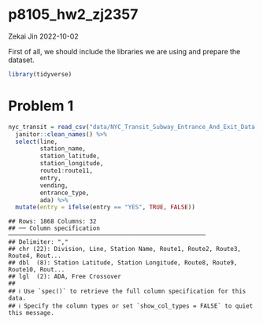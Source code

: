 p8105_hw2_zj2357
================
Zekai Jin
2022-10-02

First of all, we should include the libraries we are using and prepare
the dataset.

``` r
library(tidyverse)
```

# Problem 1

``` r
nyc_transit = read_csv("data/NYC_Transit_Subway_Entrance_And_Exit_Data.csv") %>%
  janitor::clean_names() %>%
  select(line,
         station_name,
         station_latitude,
         station_longitude,
         route1:route11,
         entry,
         vending,
         entrance_type,
         ada) %>%
  mutate(entry = ifelse(entry == "YES", TRUE, FALSE))
```

    ## Rows: 1868 Columns: 32
    ## ── Column specification ────────────────────────────────────────────────────────
    ## Delimiter: ","
    ## chr (22): Division, Line, Station Name, Route1, Route2, Route3, Route4, Rout...
    ## dbl  (8): Station Latitude, Station Longitude, Route8, Route9, Route10, Rout...
    ## lgl  (2): ADA, Free Crossover
    ## 
    ## ℹ Use `spec()` to retrieve the full column specification for this data.
    ## ℹ Specify the column types or set `show_col_types = FALSE` to quiet this message.
